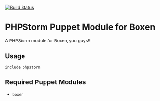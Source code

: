 [![Build Status](https://api.travis-ci.org/boxen/puppet-phpstorm.png?branch=master)](https://travis-ci.org/boxen/puppet-phpstorm)
# PHPStorm Puppet Module for Boxen 

A PHPStorm module for Boxen, you guys!!! 

## Usage

```puppet
include phpstorm
```

## Required Puppet Modules

* `boxen`
